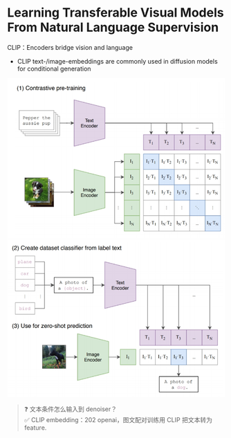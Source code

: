 # Learning Transferable Visual Models From Natural Language Supervision

CLIP：Encoders bridge vision and language


 - CLIP text-/image-embeddings are commonly used in diffusion models for conditional generation

![](./assets/08-20-1.png)  
![](./assets/08-20-2.png)

> &#x2753; 文本条件怎么输入到 denoiser？   
> &#x2705; CLIP embedding：202 openai，图文配对训练用 CLIP 把文本转为 feature.   

